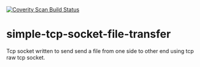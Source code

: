 <a href="https://scan.coverity.com/projects/simple-tcp-socket-file-transfer">
  <img alt="Coverity Scan Build Status"
       src="https://scan.coverity.com/projects/17838/badge.svg"/>
</a><br>

# simple-tcp-socket-file-transfer

Tcp socket written to send send a file from one side to other end using tcp raw tcp socket.
